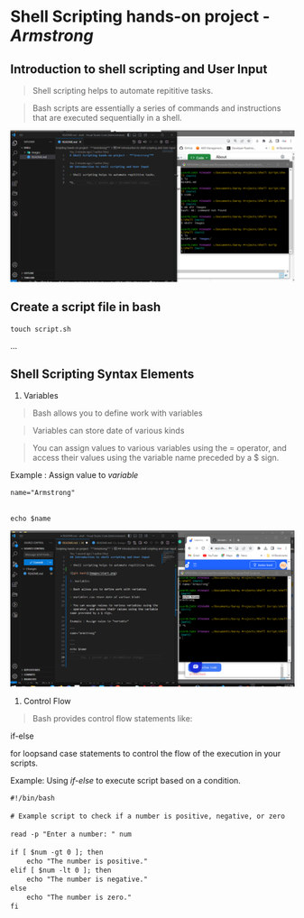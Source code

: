 # Shell Scripting hands-on project - ***Armstrong***

## Introduction to shell scripting and User Input

> Shell scripting helps to automate repititive tasks.

> Bash scripts are essentially a series of commands and instructions that are executed sequentially in a shell.

![git bash](images/start.png)

## Create a script file in bash

```
touch script.sh
```



...
## Shell Scripting Syntax Elements

1. Variables

> Bash allows you to define work with variables

> Variables can store date of various kinds

> You can assign values to various variables using the = operator, and access their values using the variable name preceded by a $ sign.

Example : Assign value to *variable*

```
name="Armstrong"
 
```
```
echo $name
```
![echo name](<images/echo name.png>)

1. Control Flow

> Bash provides control flow statements like:

if-else 

for loopsand case statements to control the flow of the execution in your scripts.  

Example: Using *if-else* to execute script based on a condition.

```
#!/bin/bash

# Example script to check if a number is positive, negative, or zero

read -p "Enter a number: " num

if [ $num -gt 0 ]; then
    echo "The number is positive."
elif [ $num -lt 0 ]; then
    echo "The number is negative."
else
    echo "The number is zero."
fi
```











